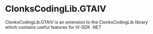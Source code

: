 # ClonksCodingLib.GTAIV
 ClonksCodingLib.GTAIV is an extension to the ClonksCodingLib library which contains useful features for IV-SDK .NET
